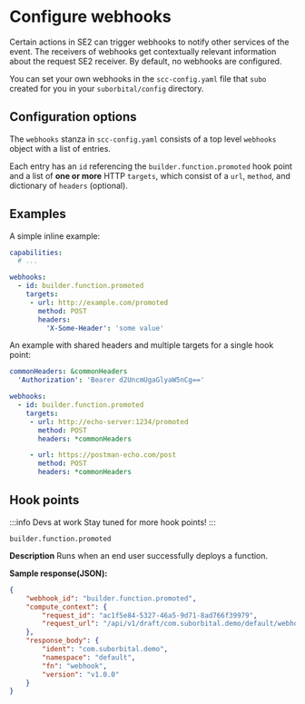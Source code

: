 # Configure webhooks

Certain actions in SE2 can trigger webhooks to notify other services of the event. The receivers of webhooks get contextually relevant information about the request SE2 receiver. By default, no webhooks are configured.

You can set your own webhooks in the `scc-config.yaml` file that `subo` created for you in your `suborbital/config` directory.

## Configuration options
The `webhooks` stanza in `scc-config.yaml` consists of a top level `webhooks` object with a list of entries.

Each entry has an `id` referencing the `builder.function.promoted` hook point and a list of **one or more** HTTP `targets`, which consist of a `url`, `method`, and dictionary of `headers` (optional).

## Examples

A simple inline example:
```yaml title=scc-config.yaml
capabilities:
  # ...

webhooks:
  - id: builder.function.promoted
    targets:
     - url: http://example.com/promoted
       method: POST
       headers:
         'X-Some-Header': 'some value'
```

An example with shared headers and multiple targets for a single hook point:
```yaml title=scc-config.yaml
commonHeaders: &commonHeaders
  'Authorization': 'Bearer d2UncmUgaGlyaW5nCg=='

webhooks:
  - id: builder.function.promoted
    targets:
     - url: http://echo-server:1234/promoted
       method: POST
       headers: *commonHeaders

     - url: https://postman-echo.com/post
       method: POST
       headers: *commonHeaders
```
## Hook points

:::info Devs at work
Stay tuned for more hook points!
:::


 `builder.function.promoted`
 
**Description** Runs when an end user successfully deploys a function. 

**Sample response(JSON):**

```json
{
    "webhook_id": "builder.function.promoted",
    "compute_context": {
        "request_id": "ac1f5e84-5327-46a5-9d71-8ad766f39979",
        "request_url": "/api/v1/draft/com.suborbital.demo/default/webhook/promote"
    },
    "response_body": {
        "ident": "com.suborbital.demo",
        "namespace": "default",
        "fn": "webhook",
        "version": "v1.0.0"
    }
}
```